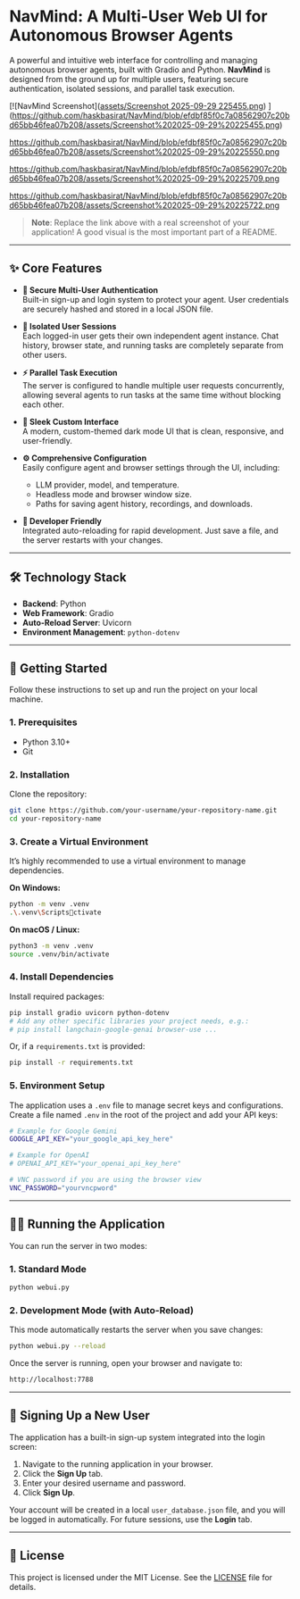 # NavMind: A Multi-User Web UI for Autonomous Browser Agents

A powerful and intuitive web interface for controlling and managing autonomous browser agents, built with Gradio and Python. **NavMind** is designed from the ground up for multiple users, featuring secure authentication, isolated sessions, and parallel task execution.

[![NavMind Screenshot]([assets/Screenshot 2025-09-29 225455.png](https://github.com/haskbasirat/NavMind/blob/efdbf85f0c7a08562907c20bd65bb46fea07b208/assets/Screenshot%202025-09-29%20225455.png))
](https://github.com/haskbasirat/NavMind/blob/efdbf85f0c7a08562907c20bd65bb46fea07b208/assets/Screenshot%202025-09-29%20225455.png)

https://github.com/haskbasirat/NavMind/blob/efdbf85f0c7a08562907c20bd65bb46fea07b208/assets/Screenshot%202025-09-29%20225550.png

https://github.com/haskbasirat/NavMind/blob/efdbf85f0c7a08562907c20bd65bb46fea07b208/assets/Screenshot%202025-09-29%20225709.png

https://github.com/haskbasirat/NavMind/blob/efdbf85f0c7a08562907c20bd65bb46fea07b208/assets/Screenshot%202025-09-29%20225722.png



> **Note**: Replace the link above with a real screenshot of your application! A good visual is the most important part of a README.

---

## ✨ Core Features

- **🔐 Secure Multi-User Authentication**  
  Built-in sign-up and login system to protect your agent. User credentials are securely hashed and stored in a local JSON file.

- **👤 Isolated User Sessions**  
  Each logged-in user gets their own independent agent instance. Chat history, browser state, and running tasks are completely separate from other users.

- **⚡ Parallel Task Execution**  
  The server is configured to handle multiple user requests concurrently, allowing several agents to run tasks at the same time without blocking each other.

- **🎨 Sleek Custom Interface**  
  A modern, custom-themed dark mode UI that is clean, responsive, and user-friendly.

- **⚙️ Comprehensive Configuration**  
  Easily configure agent and browser settings through the UI, including:
  - LLM provider, model, and temperature.
  - Headless mode and browser window size.
  - Paths for saving agent history, recordings, and downloads.

- **🚀 Developer Friendly**  
  Integrated auto-reloading for rapid development. Just save a file, and the server restarts with your changes.

---

## 🛠️ Technology Stack

- **Backend**: Python  
- **Web Framework**: Gradio  
- **Auto-Reload Server**: Uvicorn  
- **Environment Management**: `python-dotenv`  

---

## 🚀 Getting Started

Follow these instructions to set up and run the project on your local machine.

### 1. Prerequisites

- Python 3.10+  
- Git  

### 2. Installation

Clone the repository:

```bash
git clone https://github.com/your-username/your-repository-name.git
cd your-repository-name
```

### 3. Create a Virtual Environment

It’s highly recommended to use a virtual environment to manage dependencies.

**On Windows:**
```bash
python -m venv .venv
.\.venv\Scriptsctivate
```

**On macOS / Linux:**
```bash
python3 -m venv .venv
source .venv/bin/activate
```

### 4. Install Dependencies

Install required packages:

```bash
pip install gradio uvicorn python-dotenv
# Add any other specific libraries your project needs, e.g.:
# pip install langchain-google-genai browser-use ...
```

Or, if a `requirements.txt` is provided:

```bash
pip install -r requirements.txt
```

### 5. Environment Setup

The application uses a `.env` file to manage secret keys and configurations.  
Create a file named `.env` in the root of the project and add your API keys:

```bash
# Example for Google Gemini
GOOGLE_API_KEY="your_google_api_key_here"

# Example for OpenAI
# OPENAI_API_KEY="your_openai_api_key_here"

# VNC password if you are using the browser view
VNC_PASSWORD="yourvncpword"
```

---

## 🏃‍♀️ Running the Application

You can run the server in two modes:

### 1. Standard Mode
```bash
python webui.py
```

### 2. Development Mode (with Auto-Reload)
This mode automatically restarts the server when you save changes:

```bash
python webui.py --reload
```

Once the server is running, open your browser and navigate to:

```bash
http://localhost:7788
```

---

## 👤 Signing Up a New User

The application has a built-in sign-up system integrated into the login screen:

1. Navigate to the running application in your browser.  
2. Click the **Sign Up** tab.  
3. Enter your desired username and password.  
4. Click **Sign Up**.  

Your account will be created in a local `user_database.json` file, and you will be logged in automatically. For future sessions, use the **Login** tab.

---

## 📄 License

This project is licensed under the MIT License. See the [LICENSE](LICENSE) file for details.

